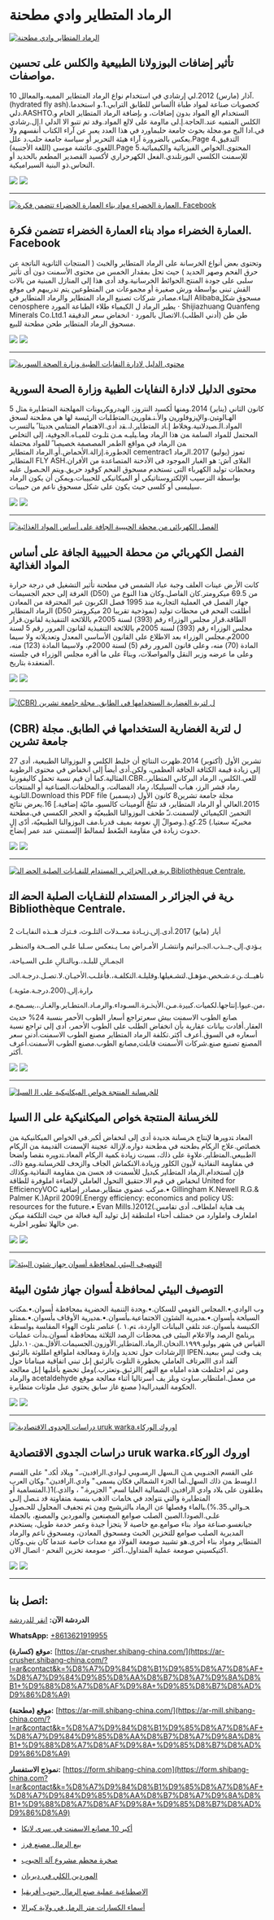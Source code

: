 # الرماد المتطاير وادي مطحنة

<a href="https://swt.shibang-china.com/?l=ar&img&k=%D8%A7%D9%84%D8%B1%D9%85%D8%A7%D8%AF+%D8%A7%D9%84%D9%85%D8%AA%D8%B7%D8%A7%D9%8A%D8%B1+%D9%88%D8%A7%D8%AF%D9%8A+%D9%85%D8%B7%D8%AD%D9%86%D8%A9" target="_blank">![الرماد المتطاير وادي مطحنة](http://static.shibang-china.com/all-800x300/1302.jpg)</a>

## تأثير إضافات البوزولانا الطبيعية والكلس على تحسين مواصفات.
10 آذار (مارس) 2012.لي إرشادي في استخدام نواع الرماد المتطاير المميه.والمعالل.(hydrated fly ash).كحصويات صناعة لمواد طباة األساس للطابق الترابي.1.و استخدما دلي.AASHTO.الستخدام الع المواد بدون إضافات، و بإضافة الرماد المتطاير الخام و الكلس المتميه عند.الحاجة.إ.لى مااومة على لالع المواد.وقد تم تتبو الا الدلي ا.إل.رشادي في.ادا البح مو.مجلة بحوث جامعة حلبماورد في هذا العدد يعبر عن آراء الكتاب أنفسهم ولا يعكس بالضرورة آراء هيئة التحرير أو سياسة جامعة حلب.د علل.Page 4.التدقيق اللغوي.عائشة موسی (اللغة الأجنبية).Page 5.المحتوى.الخواص الفيزيائية والكيميائية للإسمنت الكلسي البورتلندي.الفعل الكهرحراري لأكسيد القصدير المطعم بالحديد أو النحاس.ذو البنية السيراميكية.


<a href="https://whatsapp.shibangsoft.com/WhatsApp.php" target="_blank" title="WhatsApp">![](http://static.shibang-china.com/icon/whatsapp.png)</a> <a href="https://swt.shibang-china.com/?l=ar&icon&k=%D8%A7%D9%84%D8%B1%D9%85%D8%A7%D8%AF+%D8%A7%D9%84%D9%85%D8%AA%D8%B7%D8%A7%D9%8A%D8%B1+%D9%88%D8%A7%D8%AF%D9%8A+%D9%85%D8%B7%D8%AD%D9%86%D8%A9" target="_blank">![](http://static.shibang-china.com/icon/chat-ar.png)</a>

---

<a href="https://swt.shibang-china.com/?l=ar&img&k=%D8%A7%D9%84%D8%B1%D9%85%D8%A7%D8%AF+%D8%A7%D9%84%D9%85%D8%AA%D8%B7%D8%A7%D9%8A%D8%B1+%D9%88%D8%A7%D8%AF%D9%8A+%D9%85%D8%B7%D8%AD%D9%86%D8%A9" target="_blank">![العمارة الخضراء مواد بناء العمارة الخضراء تتضمن فكرة. Facebook](http://static.shibang-china.com/all-800x300/1348.jpg)</a>

## العمارة الخضراء مواد بناء العمارة الخضراء تتضمن فكرة. Facebook
وتحتوى بعض أنواع الخرسانة على الرماد المتطاير والخبث ( المنتجات الثانوية الناتجة عن حرق الفحم وصهر الحديد ) حيث تحل بمقدار الخمس من محتوى الأسمنت دون أى تأثير سلبى على جودة المنتج.الحوائط الخرسانية.وقد أدى هذا إلى المنازل المبنية من بالات القش تبنى بواسطة ورش صغيرة أو مجموعات من المتطوعين يتم تدريبهم فى موقع البناء.مصادر شركات تصنيع الرماد المتطاير والرماد المتطاير في Alibabaمسحوق شكل cenosphere يطير الرماد ل الكيمياء طلاء الطباعة المورد &middot; Shijiazhuang Quanfeng Minerals Co.Ltd.1 طن طن (أدني الطلب).الاتصال بالمورد &middot; انخفاض سعر الدقيقة مسحوق الرماد المتطاير طحن مطحنة للبيع.


<a href="https://whatsapp.shibangsoft.com/WhatsApp.php" target="_blank" title="WhatsApp">![](http://static.shibang-china.com/icon/whatsapp.png)</a> <a href="https://swt.shibang-china.com/?l=ar&icon&k=%D8%A7%D9%84%D8%B1%D9%85%D8%A7%D8%AF+%D8%A7%D9%84%D9%85%D8%AA%D8%B7%D8%A7%D9%8A%D8%B1+%D9%88%D8%A7%D8%AF%D9%8A+%D9%85%D8%B7%D8%AD%D9%86%D8%A9" target="_blank">![](http://static.shibang-china.com/icon/chat-ar.png)</a>

---

<a href="https://swt.shibang-china.com/?l=ar&img&k=%D8%A7%D9%84%D8%B1%D9%85%D8%A7%D8%AF+%D8%A7%D9%84%D9%85%D8%AA%D8%B7%D8%A7%D9%8A%D8%B1+%D9%88%D8%A7%D8%AF%D9%8A+%D9%85%D8%B7%D8%AD%D9%86%D8%A9" target="_blank">![محتوى الدليل لادارة النفايات الطبية وزارة الصحة السورية](http://static.shibang-china.com/all-800x300/886.jpg)</a>

## محتوى الدليل لادارة النفايات الطبية وزارة الصحة السورية
5 كانون الثاني (يناير) 2014.ﻭﻤﻨﻬﺎ ﺃﻜﺴﻴﺩ ﺍﻟﻨﺘﺭﻭﺯ، ﺍﻟﻬﻴﺩﺭﻭﻜﺭﺒﻭﻨﺎﺕ ﺍﻟﻤﻬﻠﺠﻨﺔ ﺍﻟﻤﺘﻁﺎﻴﺭﺓ ﻤﺜل ﺍﻟﻬـﺎﻟﻭﺘﻴﻥ.ﻭﺍﻹﻴﺯﻭﻓﻠﻭﺭﻴﻥ ﻭﺍﻷ.ﻨ.ﻔﻠﻭﺭﻴﻥ.ﺍﻟﻤﺘﻁﻠﺒﺎﺕ ﺍﻟﺭﺌﻴﺴﺔ ﻟﻬﺎ ﻫﻲ ﻤﻁﺤﻨﺔ ﻟﺴﺤﻕ ﺍﻟﻤﻭﺍﺩ.ﺍﻟ.ﺼﻴﺩﻻﻨﻴﺔ.ﻭﺨﻼﻁ ﺇ.ﺎﺩ ﺍﻟﻤﺘﻁﺎﻴﺭ.ﻟ،.ﻘﺩ ﺃﺩﻯ.ﺍﻻﻫﺘﻤﺎﻡ ﺍﻟﻤﺘﻨﺎﻤﻲ ﺤﺩﻴﺜﺎﹰ ﺒﺎﻟﺘﺴﺭﺏ ﺍﻟﻤﺤﺘﻤل ﻟﻠﻤﻭﺍﺩ ﺍﻟﺴﺎﻤﺔ ﻤﻥ ﻫﺫﺍ ﺍﻟﺭﻤﺎﺩ ﻭﻤﺎ.ﻴﻠﻴـﻪ ﻤـﻥ ﺘﻠـﻭﺙ ﻟﻠﻤﻴـﺎﻩ.ﺍﻟﺠﻭﻓﻴﺔ، ﺇﻟﻰ ﺍﻟﺘﺨﻠﺹ ﻤﻥ ﺍﻟﺭﻤﺎﺩ ﻓﻲ ﻤﻭﺍﻗﻊ ﺍﻟﻁﻤﺭ ﺍﻟﻤﺼﺼﻤﺔ ﺨﺼﻴﺼﺎﹰ ﻟﻠﻤﻭﺍﺩ ﻤﺤﺘﻤﻠﺔ ﺍﻟﺨﻁﻭﺭﺓ.ﺇﺯﺍﻟﺔ.ﺍﻷﺤﻤﺎﺽ.ﺃﻭ.الرماد المتطاير cementrac1 تموز (يوليو) 2017.الرماد المتطاير FLY ASH.الفلاى آش: هو الغبار الموجود فى الأدخنة المتصاعدة من الأفران ومحطات توليد الكهرباء التى تستخدم مسحوق الفحم كوقود حريق.ويتم الحـصول عليه بواسطة الترسيب الإلكتروستاتيكى أو الميكانيكى للحبيبات.ويمكن أن يكون الرماد سيليسى أو كلسى حيث يكون على شكل مسحوق ناعم من حبيبات.


<a href="https://whatsapp.shibangsoft.com/WhatsApp.php" target="_blank" title="WhatsApp">![](http://static.shibang-china.com/icon/whatsapp.png)</a> <a href="https://swt.shibang-china.com/?l=ar&icon&k=%D8%A7%D9%84%D8%B1%D9%85%D8%A7%D8%AF+%D8%A7%D9%84%D9%85%D8%AA%D8%B7%D8%A7%D9%8A%D8%B1+%D9%88%D8%A7%D8%AF%D9%8A+%D9%85%D8%B7%D8%AD%D9%86%D8%A9" target="_blank">![](http://static.shibang-china.com/icon/chat-ar.png)</a>

---

<a href="https://swt.shibang-china.com/?l=ar&img&k=%D8%A7%D9%84%D8%B1%D9%85%D8%A7%D8%AF+%D8%A7%D9%84%D9%85%D8%AA%D8%B7%D8%A7%D9%8A%D8%B1+%D9%88%D8%A7%D8%AF%D9%8A+%D9%85%D8%B7%D8%AD%D9%86%D8%A9" target="_blank">![الفصل الكهربائي من محطة الحبيبية الجافة على أساس المواد الغذائية](http://static.shibang-china.com/all-800x300/757.jpg)</a>

## الفصل الكهربائي من محطة الحبيبية الجافة على أساس المواد الغذائية
كانت الأرض عينات العلف وجبة عباد الشمس في مطحنة تأثير التشغيل في درجة حرارة الغرفة إلى حجم الجسيمات (D50) من 69.5 ميكرومتر.كان الفاصل.وكان هذا النوع من جهاز الفصل في العملية التجارية منذ 1995 فصل الكربون غير المحترقة من المعادن الرماد المتطاير (D50 نموذجية تقريبا 20 ميكرومتر) أطلقت الفحم في محطات توليد الطاقة.قرار مجلس الوزراء رقم (393) لسنة 2005م باللائحة التنفيذية لقانون.قرار مجلس الوزراء رقم (393) لسنة 2005م باللائحة التنفيذية لقانون المرور رقم 5 لسنة 2000م.مجلس الوزراء بعد الاطلاع على القانون الأساسي المعدل وتعديلاته ولا سيما المادة (70) منه، وعلى قانون المرور رقم (5) لسنة 2000م، ولاسيما المادة (123) منه، وعلى ما عرضه وزير النقل والمواصلات، وبناءً على ما أقره مجلس الوزراء في جلسته المنعقدة بتاريخ.


<a href="https://whatsapp.shibangsoft.com/WhatsApp.php" target="_blank" title="WhatsApp">![](http://static.shibang-china.com/icon/whatsapp.png)</a> <a href="https://swt.shibang-china.com/?l=ar&icon&k=%D8%A7%D9%84%D8%B1%D9%85%D8%A7%D8%AF+%D8%A7%D9%84%D9%85%D8%AA%D8%B7%D8%A7%D9%8A%D8%B1+%D9%88%D8%A7%D8%AF%D9%8A+%D9%85%D8%B7%D8%AD%D9%86%D8%A9" target="_blank">![](http://static.shibang-china.com/icon/chat-ar.png)</a>

---

<a href="https://swt.shibang-china.com/?l=ar&img&k=%D8%A7%D9%84%D8%B1%D9%85%D8%A7%D8%AF+%D8%A7%D9%84%D9%85%D8%AA%D8%B7%D8%A7%D9%8A%D8%B1+%D9%88%D8%A7%D8%AF%D9%8A+%D9%85%D8%B7%D8%AD%D9%86%D8%A9" target="_blank">![(CBR) ل لتربة الغضارية الستخدامها في الطابق. مجلة جامعة تشرين](http://static.shibang-china.com/all-800x300/678.jpg)</a>

## (CBR) ل لتربة الغضارية الستخدامها في الطابق. مجلة جامعة تشرين
27 تشرين الأول (أكتوبر) 2014.ظهرت النتائج أن خليط الكلس و البوزوالنا الطبيعية، أدى إلى زيادة قيمة الكثافة الجافة العظمى، ولكن.أدى أيضاً إلى انخفاض في محتوى الرطوبة المثالية.كما أن قيم نسبة تحمل كاليفورنيا.CBR.للعي.الكلس، الرماد البركاني المتطاير، رماد قشر الرز، هباب السيليكا، رماد الفضالت، و.المخلفات.الصناعية أو المنتجات الثانوية.Download this PDF file مجلة جامعة تشرين8 كانون الأول (ديسمبر) 2015.العالي أو الرماد المتطاير، قد تنتُجْ ألومينات كالسيوـ مائيّة إضافية.] 16.يعرض نتائج التحميؿ الكيميائي لإلسمنت.تـّ طحف البوزوالنا الطبيعيّة و الحجر الكمسي في.مطحنة مخبريّة سعتيا.) 25.كغ.(.وصوالً إلٍ نعومة بميف قدرىا.مف البوزوالنا الطبيعيّة، أدّى إلٍ حدوث زيادة في مقاومة الضّغط لممالط اإلسمنتي عند عمر إنضاج.


<a href="https://whatsapp.shibangsoft.com/WhatsApp.php" target="_blank" title="WhatsApp">![](http://static.shibang-china.com/icon/whatsapp.png)</a> <a href="https://swt.shibang-china.com/?l=ar&icon&k=%D8%A7%D9%84%D8%B1%D9%85%D8%A7%D8%AF+%D8%A7%D9%84%D9%85%D8%AA%D8%B7%D8%A7%D9%8A%D8%B1+%D9%88%D8%A7%D8%AF%D9%8A+%D9%85%D8%B7%D8%AD%D9%86%D8%A9" target="_blank">![](http://static.shibang-china.com/icon/chat-ar.png)</a>

---

<a href="https://swt.shibang-china.com/?l=ar&img&k=%D8%A7%D9%84%D8%B1%D9%85%D8%A7%D8%AF+%D8%A7%D9%84%D9%85%D8%AA%D8%B7%D8%A7%D9%8A%D8%B1+%D9%88%D8%A7%D8%AF%D9%8A+%D9%85%D8%B7%D8%AD%D9%86%D8%A9" target="_blank">![ﺮﻳﺔ ﻓﻲ اﻟﺠﺰاﺋﺮ ﺮ اﻟﻤﺴﺘﺪام ﻟﻠﻨﻔـﺎﻳﺎت اﻟﺼﻠﺒﺔ اﻟﺤﻀ اﻟﺘ Bibliothèque Centrale.](http://static.shibang-china.com/all-800x300/146.jpg)</a>

## ﺮﻳﺔ ﻓﻲ اﻟﺠﺰاﺋﺮ ﺮ اﻟﻤﺴﺘﺪام ﻟﻠﻨﻔـﺎﻳﺎت اﻟﺼﻠﺒﺔ اﻟﺤﻀ اﻟﺘ Bibliothèque Centrale.
2 أيار (مايو) 2017.أدى.إﱃ.زﻳـﺎدة ﻣﻌــﺪﻻت اﻟﺘﻠـﻮث، ﻓـﱰك ﻫــﺬﻩ اﻟﻨﻔﺎﻳـﺎت ﻳـﺆدي.إﱃ.ﺟــﺬب.اﳉـﺮاﺛﻴﻢ واﻧﺘﺸـﺎر اﻷﻣـﺮاض ﲟـﺎ ﻳـﻨﻌﻜﺲ ﺳـﻠﺒﺎ ﻋﻠـﻰ اﻟﺼــﺤﺔ واﳌﻨﻈـﺮ اﳉﻤـﺎﱄ ﻟﻠﺒﻠـﺪ،.وﺑﺎﻟﺘـﺎﱄ ﻋﻠـﻰ اﻟﺴـﻴﺎﺣﺔ، ﻧﺎﻫﻴــﻚ.ﻦﻋ.ﺷـﺨﺺ.ﻣﺆﻫـﻞ.ﻟﺘﺸـﻐﻴﻠﻬﺎ.وﻗﻠﻴﻠـﺔ.اﻟﺘﻜﻠﻔـﺔ،.ﻓﺄﻏﻠـﺐ.اﻷﺣﻴـﺎن.ﻻ.ﺗﺼـﻞ.درﺟـﺔ.اﳊـﺮارة.إﱃ.(200.درﺟـﺔ.ﻣﺌﻮﻳﺔ.) ،ﻣﻦ.ﻋﻴﻮﺎ.إﻧﺘﺎﺟﻬﺎ.ﻟﻜﻤﻴﺎت.ﻛﺒﲑة.ﻣـﻦ.اﻷﲞـﺮة.اﻟﺴـﻮداء.واﻟﺮﻣـﺎد.اﳌﺘﻄـﺎﻳﺮ.واﻟﻐـﺎز.،.ﻳﺴـﻤﺢ.مصانع الطوب الاسمنت بيش سعرتراجع أسعار الطوب الأحمر بنسبة 24% حديث العقار.أفادت بيانات عقارية بأن انخفاض الطلب على الطوب الأحمر، أدى إلى تراجع نسبة أسعاره في السوق.أعرف أكثر.تكلفة الرماد المتطاير مصنع الطوب الاسمنت.أدنى سعر المصنع تصنيع صنع.شركات الأسمنت قابلت,مصانع الطوب.مصنع الطوب الأسمنت.أعرف أكثر.


<a href="https://whatsapp.shibangsoft.com/WhatsApp.php" target="_blank" title="WhatsApp">![](http://static.shibang-china.com/icon/whatsapp.png)</a> <a href="https://swt.shibang-china.com/?l=ar&icon&k=%D8%A7%D9%84%D8%B1%D9%85%D8%A7%D8%AF+%D8%A7%D9%84%D9%85%D8%AA%D8%B7%D8%A7%D9%8A%D8%B1+%D9%88%D8%A7%D8%AF%D9%8A+%D9%85%D8%B7%D8%AD%D9%86%D8%A9" target="_blank">![](http://static.shibang-china.com/icon/chat-ar.png)</a>

---

<a href="https://swt.shibang-china.com/?l=ar&img&k=%D8%A7%D9%84%D8%B1%D9%85%D8%A7%D8%AF+%D8%A7%D9%84%D9%85%D8%AA%D8%B7%D8%A7%D9%8A%D8%B1+%D9%88%D8%A7%D8%AF%D9%8A+%D9%85%D8%B7%D8%AD%D9%86%D8%A9" target="_blank">![ﻟﻠﺨﺭﺴﺎﻨﺔ ﺍﻟﻤﻨﺘﺠﺔ ﺨﻭﺍﺹ ﺍﻟﻤﻴﻜﺎﻨﻴﻜﻴﺔ ﻋﻠﻰ ﺍﻟ ﺍﻟﺴﻴﻠ](http://static.shibang-china.com/all-800x300/560.jpg)</a>

## ﻟﻠﺨﺭﺴﺎﻨﺔ ﺍﻟﻤﻨﺘﺠﺔ ﺨﻭﺍﺹ ﺍﻟﻤﻴﻜﺎﻨﻴﻜﻴﺔ ﻋﻠﻰ ﺍﻟ ﺍﻟﺴﻴﻠ
ﺍﻟﻤﻌﺎﺩ ﺘﺩﻭﻴﺭﻫﺎ ﻹﻨﺘﺎﺝ ﺨﺭﺴﺎﻨﺔ ﺠﺩﻴﺩﺓ ﺃﺩﻯ ﺇﻟﻰ ﺍﻨﺨﻔﺎﺽ ﺃﻜﺒﺭ.ﻓﻲ ﺍﻟﺨﻭﺍﺹ ﺍﻟﻤﻴﻜﺎﻨﻴﻜﻴﺔ ﻤﻥ ﺨﺼﺎﺌﺹ.ﻋﻼﺝ ﺍﻟﺭﻜﺎﻡ ﺒﻁﺤﻨﻪ ﻓﻲ ﻤﻁﺤﻨﺔ ﺩﻭﺍﺭﻩ.ﻹﺯﺍﻟﺔ ﻋﺠﻴﻨﺔ ﺍﻹﺴﻤﻨﺕ ﺍﻟﻘﺩﻴﻤﺔ ﻤﻥ ﺍﻟﺭﻜﺎﻡ ﺍﻟﻁﺒﻴﻌﻲ.ﺍﻟﻤﺘﻁﺎﻴﺭ.ﻋﻼﻭﺓ ﻋﻠﻰ ﺫﻟﻙ، ﺴﺒﺒﺕ ﺯﻴﺎﺩﺓ ﻜﻤﻴﺔ ﺍﻟﺭﻜﺎﻡ ﺍﻟﻤﻌﺎﺩ.ﺘﺩﻭﻴﺭﻩ ﻨﻘﺼﺎ ﻭﺍﻀﺤﺎ ﻓﻲ ﻤﻘﺎﻭﻤﺔ ﺍﻟﻨﻔﺎﺫﻴﺔ ﻷﻴﻭﻥ ﺍﻟﻜﻠﻭﺭ ﻭﺯﻴﺎﺩﺓ.ﺍﻻﻨﻜﻤﺎﺵ ﺍﻟﺠﺎﻑ ﻭﺍﻟﺯﺤﻑ ﻟﻠﺨﺭﺴﺎﻨﺔ.ﻭﻤﻊ ﺫﻟﻙ، ﻓﺈﻥ ﺍﺴﺘﺨﺩﺍﻡ.ﺍﻟﺭﻤﺎﺩ ﺍﻟﻤﺘﻁﺎﻴﺭ ﻜﺒﺩﻴل ﻟﻸﺴﻤﻨﺕ ﻗﺩ ﺤﺴﻥ ﻤﻥ ﻤﻘﺎﻭﻤﺔ ﺍﻟﻨﻔﺎﺫﻴﺔ.ﻭﻜﺫﻟﻙ ﺍﻨﺨﻔﺎﺽ ﻓﻲ ﻗﻴﻡ ﺍﻻ.حتقيق التحول العاملي لإلضاءة املوفرة للطاقة United for EfficiencyVOC مركب عضوي متطاير.مصادر إضافية.• Gillingham K.Newell R.G.&amp; Palmer K.)April 2009(.Energy efficiency: economics and policy US: resources for the future.• Evan Mills.)2012(.يف هناية املطاف، أدى تقامس املعارف واملوارد من خمتلف أحناء املنطقة إىل توليد آلية فعالة من حيث التلكفة ميكن من خالهلا تطوير اخلربة.


<a href="https://whatsapp.shibangsoft.com/WhatsApp.php" target="_blank" title="WhatsApp">![](http://static.shibang-china.com/icon/whatsapp.png)</a> <a href="https://swt.shibang-china.com/?l=ar&icon&k=%D8%A7%D9%84%D8%B1%D9%85%D8%A7%D8%AF+%D8%A7%D9%84%D9%85%D8%AA%D8%B7%D8%A7%D9%8A%D8%B1+%D9%88%D8%A7%D8%AF%D9%8A+%D9%85%D8%B7%D8%AD%D9%86%D8%A9" target="_blank">![](http://static.shibang-china.com/icon/chat-ar.png)</a>

---

<a href="https://swt.shibang-china.com/?l=ar&img&k=%D8%A7%D9%84%D8%B1%D9%85%D8%A7%D8%AF+%D8%A7%D9%84%D9%85%D8%AA%D8%B7%D8%A7%D9%8A%D8%B1+%D9%88%D8%A7%D8%AF%D9%8A+%D9%85%D8%B7%D8%AD%D9%86%D8%A9" target="_blank">![ﺍﻟﺘﻭﺼﻴﻑ ﺍﻟﺒﻴﺌﻲ ﻟﻤﺤﺎﻓﻅﺔ ﺃﺴﻭﺍﻥ جهاز شئون البيئة](http://static.shibang-china.com/all-800x300/491.jpg)</a>

## ﺍﻟﺘﻭﺼﻴﻑ ﺍﻟﺒﻴﺌﻲ ﻟﻤﺤﺎﻓﻅﺔ ﺃﺴﻭﺍﻥ جهاز شئون البيئة
ﻭﺏ ﺍﻟﻭﺍﺩﻱ.•.ﺍﻟﻤﺠﻠﺱ ﺍﻟﻘﻭﻤﻲ ﻟﻠﺴﻜﺎﻥ.•.ﻭﺤﺩﺓ ﺍﻟﺘﻨﻤﻴﺔ ﺍﻟﺤﻀﺭﻴﺔ ﺒﻤﺤﺎﻓﻅﺔ ﺃﺴﻭﺍﻥ.•.ﻤﻜﺘﺏ ﺍﻟﺴﻴﺎﺤﺔ ﺒﺄﺴﻭﺍﻥ.•.ﻤﺩﻴﺭﻴﺔ ﺍﻟﺸﺌﻭﻥ ﺍﻻﺠﺘﻤﺎﻋﻴﺔ.ﺒﺄﺴﻭﺍﻥ.•.ﻤﺩﻴﺭﻴﺔ ﺍﻷﻭﻗﺎﻑ ﺒﺄﺴﻭﺍﻥ.•.ﻤﻤﺜﻠﻭ ﺍﻟﻜﻨﻴﺴﺔ ﺒﺄﺴﻭﺍﻥ.ﻋﻨﺩ ﺘﻠﻘﻲ ﺍﻟﺒﻴﺎﻨﺎﺕ ﺍﻟﻭﺍﺭﺩﺓ، ﺘﻡ.١ .) ﻋﻨﺎﺼﺭ ﺘﻠﻭﺙ ﺍﻟﻬﻭﺍﺀ ﺍﻟﻤﻘﺎﺴﺔ ﺒﻭﺍﺴﻁﺔ ﺒﺭﻨﺎﻤﺞ ﺍﻟﺭﺼﺩ ﻭﺍﻻﻋﻼﻡ ﺍﻟﺒﻴﺌﻰ ﻓﻰ ﻤﺤﻁﺎﺕ ﺍﻟﺭﺼﺩ ﺍﻟﺜﻼﺜﺔ ﺒﻤﺤﺎﻓﻅﺔ ﺃﺴﻭﺍﻥ.ﺒﺩﺃﺕ ﻋﻤﻠﻴﺎﺕ ﺍﻟﻘﻴﺎﺱ ﻓﻲ ﺸﻬﺭ ﻴﻭﻟﻴﻭ.١٩٩٩.ﺍﻟﺩﺨﺎﻥ.ﺍﻟﺭﻤﺎﺩ.ﺍﻟﻤﺘﻁﺎﻴﺭ.ﺍﻷﻭﺯﻭﻥ.ﺍﻟﺠﺴﻴﻤﺎﺕ.ﺍﻷﻗل.ﻤﻥ.١٠.دليل اإلرشادات حول تحديد وإدارة ومعالجة املواقع امللوثة بالزئبق IPENيف وقت ليس ببعيد، آلقد أدى االعرتاف العاملي بخطورة التلوث بالزئبق إىل تبني اتفاقية ميناماتا حول الزئبق.وتعترب.)ومل تخضع بأغلبها إىل معالجة( ومن ثم اختلطت هذه املياه مع النهر والرماد acetaldehyde من معمل.املتطاير.ساوث ويلز يف أسرتاليا أثناء معالجة موقع مصنع غاز سابق يحتوي عىل ملوثات متطايرة )الحكومة الفيدرالية.


<a href="https://whatsapp.shibangsoft.com/WhatsApp.php" target="_blank" title="WhatsApp">![](http://static.shibang-china.com/icon/whatsapp.png)</a> <a href="https://swt.shibang-china.com/?l=ar&icon&k=%D8%A7%D9%84%D8%B1%D9%85%D8%A7%D8%AF+%D8%A7%D9%84%D9%85%D8%AA%D8%B7%D8%A7%D9%8A%D8%B1+%D9%88%D8%A7%D8%AF%D9%8A+%D9%85%D8%B7%D8%AD%D9%86%D8%A9" target="_blank">![](http://static.shibang-china.com/icon/chat-ar.png)</a>

---

<a href="https://swt.shibang-china.com/?l=ar&img&k=%D8%A7%D9%84%D8%B1%D9%85%D8%A7%D8%AF+%D8%A7%D9%84%D9%85%D8%AA%D8%B7%D8%A7%D9%8A%D8%B1+%D9%88%D8%A7%D8%AF%D9%8A+%D9%85%D8%B7%D8%AD%D9%86%D8%A9" target="_blank">![دراسات الجدوى الاقتصادية uruk warka.اوروك الوركاء](http://static.shibang-china.com/all-800x300/1044.jpg)</a>

## دراسات الجدوى الاقتصادية uruk warka.اوروك الوركاء
ﻋﻠﻰ ﺍﻟﻘﺴﻡ ﺍﻟﺠﻨـﻭﺒﻲ ﻤـﻥ ﺍﻟـﺴﻬل ﺍﻟﺭﺴـﻭﺒﻲ ﻟـﻭﺍﺩﻱ.ﺍﻟﺭﺍﻓﺩﻴﻥ،.&quot; ﻭﺒﻼﺩ ﺃﻜﺩ.&quot; ﻋﻠﻰ ﺍﻟﻘﺴﻡ ﺍ.ﻟﻭﺴﻁ ﻤﻥ ﺫﻟﻙ ﺍﻟﺴﻬل.ﺃﻤﺎ ﺍﻟﺠﺯﺀ ﺍﻟﺸﻤﺎﻟﻲ ﻓﻜﺎﻥ ﻴﺴﻤﻰ.&quot; ﻭﺍﺩﻱ.ﺍﻟﺭﺍﻓﺩﻴﻥ.&quot;.ﻭﻜﺎﻥ ﺍﻟﻌﺭﺏ ﻴﻁﻠﻘﻭﻥ ﻋﻠﻰ ﺒﻼﺩ ﻭﺍﺩﻱ ﺍﻟﺭﺍﻓﺩﻴﻥ ﺍﻟﺸﻤﺎﻟﻴﺔ ﺍﻟﻌﻠﻴﺎ ﺍﺴﻡ.&quot; ﺍﻟﺠﺯﻴﺭﺓ.&quot; ، ﻭﺍﻟﺫﻱ.)1(.ﺍﻟﻤﺘﺴﺎﻤﻴﺔ ﺃﻭ ﺍﻟﻤﺘﻁﺎﻴﺭﺓ ﻭﺍﻟﺘﻲ ﺘﺘﻭﺍﺠﺩ ﻓﻲ ﺨﺎﻤﺎﺕ ﺍﻟﺫﻫﺏ ﺒﻨﺴﺒﺔ ﻤﺘﻔﺎﻭﺘﺔ ﻗﺩ ﺘـﺼل ﺇﻟـﻰ ﺤـﻭﺍﻟﻲ.35.%).ﺒﺎﻟﻤﺎﺀ ﻭﻓﺼﻠﻬﺎ ﻋﻥ ﺍﻟﺭﻤﺎﺩ ﺒﺎﻟﺘﺭﺸﻴﺢ ﻭﻤﻥ ﺜﻡ ﺘﺠﻔﻴﻑ ﺍﻟﻤﺤﻠﻭل ﻟﻠﺤـﺼﻭل ﻋﻠـﻰ.ﺍﻟﺼﻭﺩﺍ.الصين الصلب صوامع المصنعين والموردين والمصنع، بالجملة جيانغسو.صناعة مواد بناء صوامع.مع خاصية لا يتجزأ جيدة وعمر خدمة طويل، يستخدم المديرية الصلب صوامع للتخزين الخبث ومسحوق المعادن، ومسحوق ناعم والرماد المتطاير ومواد بناء أخرى.هو تشييد صومعة الفولاذ مع معدات خاصة عندما كان بني.وكان اكتيكسيني صومعة عملية المتداول،.أكثر &middot; صومعة تخزين الفحم &middot; اتصال الان.


<a href="https://whatsapp.shibangsoft.com/WhatsApp.php" target="_blank" title="WhatsApp">![](http://static.shibang-china.com/icon/whatsapp.png)</a> <a href="https://swt.shibang-china.com/?l=ar&icon&k=%D8%A7%D9%84%D8%B1%D9%85%D8%A7%D8%AF+%D8%A7%D9%84%D9%85%D8%AA%D8%B7%D8%A7%D9%8A%D8%B1+%D9%88%D8%A7%D8%AF%D9%8A+%D9%85%D8%B7%D8%AD%D9%86%D8%A9" target="_blank">![](http://static.shibang-china.com/icon/chat-ar.png)</a>

---
## اتصل بنا:

**الدردشة الآن:** [انقر للدردشة](https://swt.shibang-china.com?l=ar&contact&k=%D8%A7%D9%84%D8%B1%D9%85%D8%A7%D8%AF+%D8%A7%D9%84%D9%85%D8%AA%D8%B7%D8%A7%D9%8A%D8%B1+%D9%88%D8%A7%D8%AF%D9%8A+%D9%85%D8%B7%D8%AD%D9%86%D8%A9)

**WhatsApp:**  [+8613621919955](https://whatsapp.shibangsoft.com/WhatsApp.php)

**موقع (كسارة):** [https://ar-crusher.shibang-china.com/](https://ar-crusher.shibang-china.com/?l=ar&contact&k=%D8%A7%D9%84%D8%B1%D9%85%D8%A7%D8%AF+%D8%A7%D9%84%D9%85%D8%AA%D8%B7%D8%A7%D9%8A%D8%B1+%D9%88%D8%A7%D8%AF%D9%8A+%D9%85%D8%B7%D8%AD%D9%86%D8%A9)

**موقع (مطحنة):** [https://ar-mill.shibang-china.com/](https://ar-mill.shibang-china.com/?l=ar&contact&k=%D8%A7%D9%84%D8%B1%D9%85%D8%A7%D8%AF+%D8%A7%D9%84%D9%85%D8%AA%D8%B7%D8%A7%D9%8A%D8%B1+%D9%88%D8%A7%D8%AF%D9%8A+%D9%85%D8%B7%D8%AD%D9%86%D8%A9)

**نموذج الاستفسار:** [https://form.shibang-china.com](https://form.shibang-china.com?l=ar&contact&k=%D8%A7%D9%84%D8%B1%D9%85%D8%A7%D8%AF+%D8%A7%D9%84%D9%85%D8%AA%D8%B7%D8%A7%D9%8A%D8%B1+%D9%88%D8%A7%D8%AF%D9%8A+%D9%85%D8%B7%D8%AD%D9%86%D8%A9)

* [أكبر 10 مصانع الاسمنت في سري لانكا](../30/%D8%A3%D9%83%D8%A8%D8%B1%2010%20%D9%85%D8%B5%D8%A7%D9%86%D8%B9%20%D8%A7%D9%84%D8%A7%D8%B3%D9%85%D9%86%D8%AA%20%D9%81%D9%8A%20%D8%B3%D8%B1%D9%8A%20%D9%84%D8%A7%D9%86%D9%83%D8%A7.md)

* [بيع الرمال مصنع فرز](../30/%D8%A8%D9%8A%D8%B9%20%D8%A7%D9%84%D8%B1%D9%85%D8%A7%D9%84%20%D9%85%D8%B5%D9%86%D8%B9%20%D9%81%D8%B1%D8%B2.md)

* [صخرة محطم مشروع آلة الحبوب](../29/%D8%B5%D8%AE%D8%B1%D8%A9%20%D9%85%D8%AD%D8%B7%D9%85%20%D9%85%D8%B4%D8%B1%D9%88%D8%B9%20%D8%A2%D9%84%D8%A9%20%D8%A7%D9%84%D8%AD%D8%A8%D9%88%D8%A8.md)

* [الموردين الكلي في ديربان](../28/%D8%A7%D9%84%D9%85%D9%88%D8%B1%D8%AF%D9%8A%D9%86%20%D8%A7%D9%84%D9%83%D9%84%D9%8A%20%D9%81%D9%8A%20%D8%AF%D9%8A%D8%B1%D8%A8%D8%A7%D9%86.md)

* [الاصطناعية عملية صنع الرمال جنوب أفريقيا](../26/%D8%A7%D9%84%D8%A7%D8%B5%D8%B7%D9%86%D8%A7%D8%B9%D9%8A%D8%A9%20%D8%B9%D9%85%D9%84%D9%8A%D8%A9%20%D8%B5%D9%86%D8%B9%20%D8%A7%D9%84%D8%B1%D9%85%D8%A7%D9%84%20%D8%AC%D9%86%D9%88%D8%A8%20%D8%A3%D9%81%D8%B1%D9%8A%D9%82%D9%8A%D8%A7.md)

* [أسماء الكسارات متر الرمل في ولاية كيرالا](../27/%D8%A3%D8%B3%D9%85%D8%A7%D8%A1%20%D8%A7%D9%84%D9%83%D8%B3%D8%A7%D8%B1%D8%A7%D8%AA%20%D9%85%D8%AA%D8%B1%20%D8%A7%D9%84%D8%B1%D9%85%D9%84%20%D9%81%D9%8A%20%D9%88%D9%84%D8%A7%D9%8A%D8%A9%20%D9%83%D9%8A%D8%B1%D8%A7%D9%84%D8%A7.md)